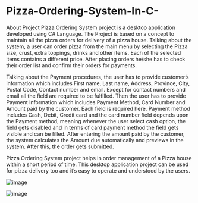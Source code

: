 # Pizza-Ordering-System-In-C-

About Project
Pizza Ordering System project is a desktop application developed using C# Language. The Project is based on a concept to maintain all the pizza orders for delivery of a pizza house. Talking about the system, a user can order pizza from the main menu by selecting the Pizza size, crust, extra toppings, drinks and other items. Each of the selected items contains a different price. After placing orders he/she has to check their order list and confirm their orders for payments.

Talking about the Payment procedures, the user has to provide customer’s information which includes First name, Last name, Address, Province, City, Postal Code, Contact number and email. Except for contact numbers and email all the field are required to be fulfilled. Then the user has to provide Payment Information which includes Payment Method, Card Number and Amount paid by the customer. Each field is required here. Payment method includes Cash, Debit, Credit card and the card number field depends upon the Payment method, meaning whenever the user select cash option, the field gets disabled and in terms of card payment method the field gets visible and can be filled. After entering the amount paid by the customer, the system calculates the Amount due automatically and previews in the system. After this, the order gets submitted.

Pizza Ordering System project helps in order management of a Pizza house within a short period of time. This desktop application project can be used for pizza delivery too and it’s easy to operate and understood by the users.

![image](https://github.com/Vanireddy85/Pizza-Ordering-System-In-C-/assets/138992455/3f845045-59c7-407f-8f83-39b0efda8311)

![image](https://github.com/Vanireddy85/Pizza-Ordering-System-In-C-/assets/138992455/8bd837b9-1900-4fdf-ab39-7438f039cf78)
